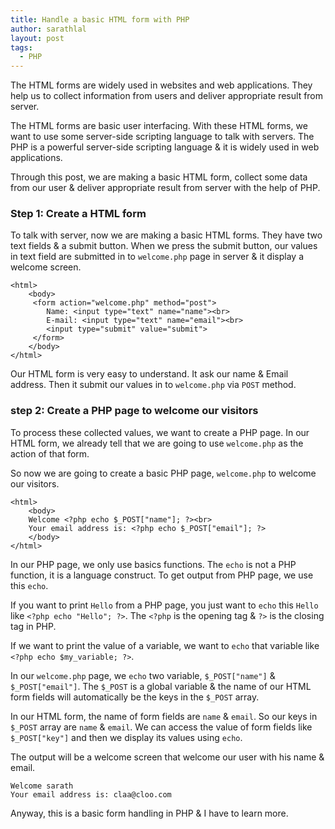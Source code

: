 ```yaml
---
title: Handle a basic HTML form with PHP
author: sarathlal
layout: post
tags:
  - PHP
---
```

The HTML forms are widely used in websites and web applications. They help us to collect information from users and deliver appropriate result from server.

The HTML forms are basic user interfacing. With these HTML forms, we want to use some server-side scripting language to talk with servers. The PHP is a powerful server-side scripting language & it is widely used in web applications.

Through this post, we are making a basic HTML form, collect some data from our user & deliver appropriate result from server with the help of PHP.

###  Step 1: Create a HTML form

To talk with server, now we are making a basic HTML forms. They have two text fields & a submit button. When we press the submit button, our values in text field are submitted in to `welcome.php` page in server & it display a welcome screen.

	<html>
		<body>
		 <form action="welcome.php" method="post">
			Name: <input type="text" name="name"><br>
			E-mail: <input type="text" name="email"><br>
			<input type="submit" value="submit">
		 </form>
		</body>
	</html>

Our HTML form is very easy to understand. It ask our name & Email address. Then it submit our values in to `welcome.php` via `POST` method.

###  step 2: Create a PHP page to welcome our visitors

To process these collected values, we want to create a PHP page. In our HTML form, we already tell that we are going to use `welcome.php` as the action of that form.

So now we are going to create a basic PHP page, `welcome.php` to welcome our visitors.

	<html>
		<body>
		Welcome <?php echo $_POST["name"]; ?><br>
		Your email address is: <?php echo $_POST["email"]; ?>
		</body>
	</html>

In our PHP page, we only use basics functions. The `echo` is not a PHP function, it is a language construct. To get output from PHP page, we use this `echo`.

If you want to print `Hello` from a PHP page, you just want to `echo` this `Hello` like `<?php echo "Hello"; ?>`. The `<?php` is the opening tag & `?>` is the closing tag in PHP.

If we want to print the value of a variable, we want to `echo` that variable like `<?php echo $my_variable; ?>`.

In our `welcome.php` page, we `echo` two variable, `$_POST["name"]` & `$_POST["email"]`. The `$_POST` is a global variable & the name of our HTML form fields will automatically be the keys in the `$_POST` array.

In our HTML form, the name of form fields are `name` & `email`. So our keys in `$_POST` array are `name` & `email`. We can access the value of form fields like `$_POST["key"]` and then we display its values using `echo`.

The output will be a welcome screen that welcome our user with his name & email.

	Welcome sarath
	Your email address is: claa@cloo.com

Anyway, this is a basic form handling in PHP & I have to learn more.
